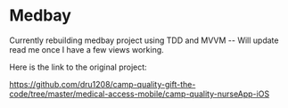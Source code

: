 # Medbay

Currently rebuilding medbay project using TDD and MVVM -- Will update read me once I have a few views working.

Here is the link to the original project:

https://github.com/dru1208/camp-quality-gift-the-code/tree/master/medical-access-mobile/camp-quality-nurseApp-iOS
